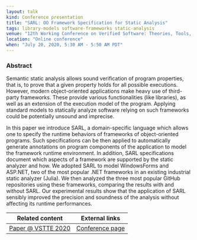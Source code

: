 ```yaml
---
layout: talk
kind: Conference presentation
title: "SARL: OO Framework Specification for Static Analysis"
tags: library-models software-frameworks static-analysis
venue: "12th Working Conference on Verified Software: Theories, Tools, and Experiments (VSTTE 2020)"
location: "Online conference"
when: "July 20, 2020, 5:30 AM - 5:50 AM PDT"
---
```


### Abstract

Semantic static analysis allows sound verification of program properties, that is, to prove that a given property holds for all possible executions. However, modern object-oriented applications make heavy use of third-party frameworks. These provide various functionalities (like libraries), as well as an extension of the execution model of the program. Applying standard models to statically analyze software relying on such frameworks could be potentially unsound and imprecise.

In this paper we introduce SARL, a domain-specific language which allows one to specify the runtime behaviors of frameworks of object-oriented programs. Such specifications can be then applied to automatically generate annotations on program components of the application to model the framework runtime environment. In addition, SARL specifications document which aspects of a framework are supported by the static analyzer and how. We adopted SARL to model WindowsForms and ASP.NET, two of the most popular .NET frameworks in an existing industrial static analyzer (Julia). We then analyzed the three most popular GitHub repositories using these frameworks, comparing the results with and without SARL. Our experimental results show that the application of SARL sensibly improved the precision and soundness of the analysis without affecting its runtime performances.

<div class="divtable"> 
  <table>
    <thead>
      <tr>
        <th>Related content</th>
        <th>External links</th>
      </tr>
    </thead>
    <tbody>
      <tr>
        <td><a href="{% link publications/_posts/2020-07-20-vstte-sarl.md %}">Paper @ VSTTE 2020</a></td>
        <td><a href="https://sri-csl.github.io/VSTTE20/#program">Conference page</a></td>
      </tr>
    </tbody>
  </table>
</div>
